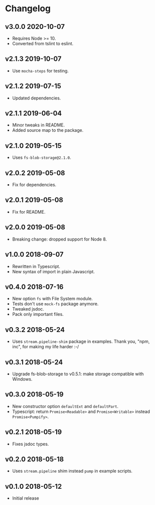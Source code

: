 # Changelog

## v3.0.0 2020-10-07

- Requires Node >= 10.
- Converted from tslint to eslint.

## v2.1.3 2019-10-07

- Use `mocha-steps` for testing.

## v2.1.2 2019-07-15

- Updated dependencies.

## v2.1.1 2019-06-04

- Minor tweaks in README.
- Added source map to the package.

## v2.1.0 2019-05-15

- Uses `fs-blob-storage@2.1.0`.

## v2.0.2 2019-05-08

- Fix for dependencies.

## v2.0.1 2019-05-08

- Fix for README.

## v2.0.0 2019-05-08

- Breaking change: dropped support for Node 8.

## v1.0.0 2018-09-07

- Rewritten in Typescript.
- New syntax of import in plain Javascript.

## v0.4.0 2018-07-16

- New option `fs` with File System module.
- Tests don't use `mock-fs` package anymore.
- Tweaked jsdoc.
- Pack only important files.

## v0.3.2 2018-05-24

- Uses `stream.pipeline-shim` package in examples. Thank you, "npm, inc", for
  making my life harder :-/

## v0.3.1 2018-05-24

- Upgrade fs-blob-storage to v0.5.1: make storage compatible with Windows.

## v0.3.0 2018-05-19

- New constructor option `defaultExt` and `defaultPart`.
- Typescript: return `Promise<Readable>` and `Promise<Writable>` instead
  `Promise<Pumpify>`.

## v0.2.1 2018-05-19

- Fixes jsdoc types.

## v0.2.0 2018-05-18

- Uses `stream.pipeline` shim instead `pump` in example scripts.

## v0.1.0 2018-05-12

- Initial release

